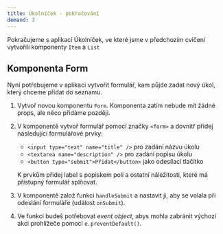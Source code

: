 ```yaml
---
title: Úkolníček - pokračování
demand: 3
---
```


Pokračujeme s aplikací Úkolníček, ve které jsme v předchozím cvičení vytvořili komponenty `Item` a `List`

## Komponenta Form

Nyní potřebujeme v aplikaci vytvořit formulář, kam půjde zadat nový úkol, který chceme přidat do seznamu.

1. Vytvoř novou komponentu `Form`. Komponenta zatím nebude mít žádné props, ale něco přidáme později.
2. V komponentě vytvoř formulář pomocí značky `<form>` a dovnitř přidej následující formulářové prvky:
   - `<input type="text" name="title" />` pro zadání názvu úkolu
   - `<textarea name="description" />` pro zadání popisu úkolu
   - `<button type="submit">Přidat</button>` jako odesílací tlačítko

   K prvkům přidej label s popiskem polí a ostatní náležitosti, které má přístupný formulář splňovat.
3. V komponentě založ funkci `handleSubmit` a nastavit ji, aby se volala při odeslání formuláře (událost `onSubmit`).
4. Ve funkci budeš potřebovat *event object*, abys mohla zabránit výchozí akci prohlížeče pomocí `e.preventDefault()`.
